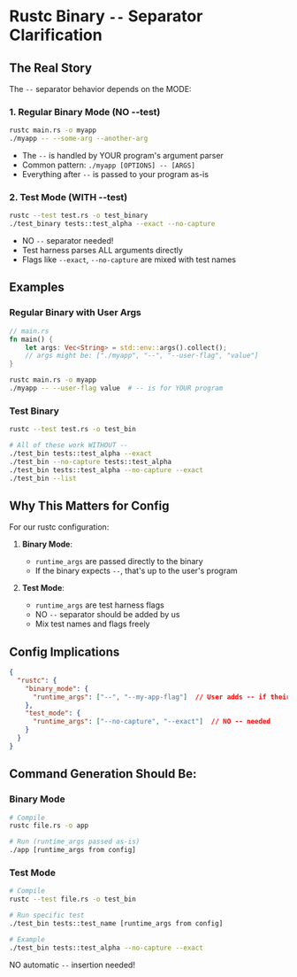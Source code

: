 # Rustc Binary `--` Separator Clarification

## The Real Story

The `--` separator behavior depends on the MODE:

### 1. Regular Binary Mode (NO --test)
```bash
rustc main.rs -o myapp
./myapp -- --some-arg --another-arg
```
- The `--` is handled by YOUR program's argument parser
- Common pattern: `./myapp [OPTIONS] -- [ARGS]`
- Everything after `--` is passed to your program as-is

### 2. Test Mode (WITH --test)
```bash
rustc --test test.rs -o test_binary
./test_binary tests::test_alpha --exact --no-capture
```
- NO `--` separator needed!
- Test harness parses ALL arguments directly
- Flags like `--exact`, `--no-capture` are mixed with test names

## Examples

### Regular Binary with User Args
```rust
// main.rs
fn main() {
    let args: Vec<String> = std::env::args().collect();
    // args might be: ["./myapp", "--", "--user-flag", "value"]
}
```

```bash
rustc main.rs -o myapp
./myapp -- --user-flag value  # -- is for YOUR program
```

### Test Binary
```bash
rustc --test test.rs -o test_bin

# All of these work WITHOUT --
./test_bin tests::test_alpha --exact
./test_bin --no-capture tests::test_alpha
./test_bin tests::test_alpha --no-capture --exact
./test_bin --list
```

## Why This Matters for Config

For our rustc configuration:

1. **Binary Mode**: 
   - `runtime_args` are passed directly to the binary
   - If the binary expects `--`, that's up to the user's program

2. **Test Mode**:
   - `runtime_args` are test harness flags
   - NO `--` separator should be added by us
   - Mix test names and flags freely

## Config Implications

```json
{
  "rustc": {
    "binary_mode": {
      "runtime_args": ["--", "--my-app-flag"]  // User adds -- if their app needs it
    },
    "test_mode": {
      "runtime_args": ["--no-capture", "--exact"]  // NO -- needed
    }
  }
}
```

## Command Generation Should Be:

### Binary Mode
```bash
# Compile
rustc file.rs -o app

# Run (runtime_args passed as-is)
./app [runtime_args from config]
```

### Test Mode  
```bash
# Compile
rustc --test file.rs -o test_bin

# Run specific test
./test_bin tests::test_name [runtime_args from config]

# Example
./test_bin tests::test_alpha --no-capture --exact
```

NO automatic `--` insertion needed!